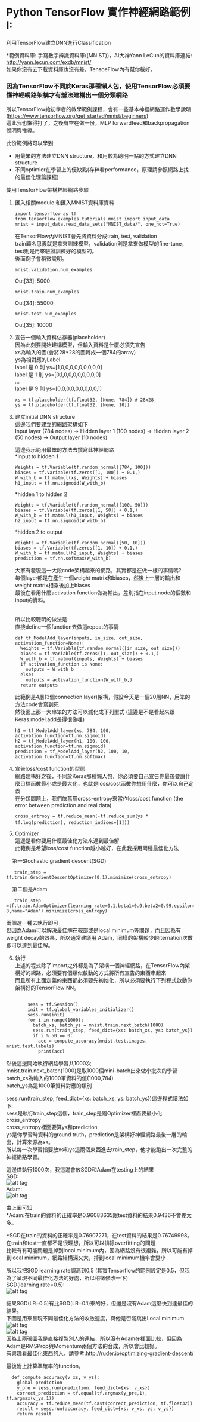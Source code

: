 # Python TensorFlow 實作神經網路範例 I:
利用TensorFlow建立DNN進行Classification</br>

*範例資料庫: 手寫數字辨識資料庫((MNIST))，AI大神Yann LeCun的資料庫連結: http://yann.lecun.com/exdb/mnist/</br>
  如果你沒有去下載資料庫也沒有差，TensoeFlow內有幫你載好。</br>

### 因為TensorFlow不同於Keras那種懶人包，使用TensorFlow必須要懂神經網路架構才有辦法建構出一個分類網路</br>
所以TensorFlow給初學者的教學範例課程，會有一些基本神經網路運作數學說明 (https://www.tensorflow.org/get_started/mnist/beginners)</br>
這此我也懶得打了，之後有空在做一份，MLP forwardfeed和backpropagation說明與推導。</br>

此份範例將可以學到</br>
* 用最笨的方法建立DNN structure，和用較為聰明一點的方式建立DNN structure</br>
* 不同optimier在學習上的優缺點(存粹看performance，原理請參照網路上找的最佳化理論課程)</br>
    
使用TensforFlow架構神經網路步驟  </br>
1. 匯入相關module 和匯入MNIST資料庫資料</br>

       import tensorflow as tf
       from tensorflow.examples.tutorials.mnist import input_data
       mnist = input_data.read_data_sets("MNIST_data/", one_hot=True)

   在TensorFlow內MNIST會先將資料分成train, test, validation</br>
   train顧名思義就是拿來訓練模型，validation則是拿來做模型的fine-tune，test則是用來驗證訓練好的模型的。</br>
   後面例子會稍微說明。</br>
       
       mnist.validation.num_examples
   Out[33]: 5000

       mnist.train.num_examples
   Out[34]: 55000

       mnist.test.num_examples
   Out[35]: 10000
  
  
2. 宣告一個輸入資料佔存器(placeholder)</br>
   因為此刻要開始建構模型，但輸入資料是什麼必須先宣告</br>
   xs為輸入的圖(會將28*28的圖轉成一個784的array) </br>
   ys為相對應的Label</br>
   label 是 0 則 ys=[1,0,0,0,0,0,0,0,0,0]</br>
   label 是 1 則 ys=[0,1,0,0,0,0,0,0,0,0]</br>
                ...</br>
   label 是 9 則 ys=[0,0,0,0,0,0,0,0,0,1]</br>

       xs = tf.placeholder(tf.float32, [None, 784]) # 28x28
       ys = tf.placeholder(tf.float32, [None, 10])
      
      
3.  建立initial DNN structure </br>
    這邊我們要建立的網路架構如下</br>
    Input layer (784 nodes) → Hidden layer 1 (100 nodes) → Hidden layer 2 (50 nodes) → Output layer (10 nodes)</br>
    
    這邊我示範用最笨的方法去撰寫此神經網路</br>
    *input to hidden 1 
    
        Weights = tf.Variable(tf.random_normal([784, 100]))
        biases = tf.Variable(tf.zeros([1, 100]) + 0.1,)
        W_with_b = tf.matmul(xs, Weights) + biases
        h1_input = tf.nn.sigmoid(W_with_b)

    *hidden 1 to hidden 2 
    
        Weights = tf.Variable(tf.random_normal([100, 50]))
        biases = tf.Variable(tf.zeros([1, 50]) + 0.1,)
        W_with_b = tf.matmul(h1_input, Weights) + biases
        h2_input = tf.nn.sigmoid(W_with_b)

    *hidden 2 to output 
    
        Weights = tf.Variable(tf.random_normal([50, 10]))
        biases = tf.Variable(tf.zeros([1, 10]) + 0.1,)
        W_with_b = tf.matmul(h2_input, Weights) + biases
        prediction = tf.nn.softmax(W_with_b)
          
    大家有發現這一大段code架構起來的網路，其實都是在做一樣的事情嗎? </br>
    每個layer都是在產生一個weight matrix和biases，然後上一層的輸出和weight matrix相乘後加上biases</br>
    最後在看用什麼activation function做為輸出，差別指在input node的個數和input的資料。</br></br>
    
    所以比較聰明的做法是</br>
    直接define一個function去做這repeat的事情
    
        def tf_ModelAdd_layer(inputs, in_size, out_size, activation_function=None):
          Weights = tf.Variable(tf.random_normal([in_size, out_size]))
          biases = tf.Variable(tf.zeros([1, out_size]) + 0.1,)
          W_with_b = tf.matmul(inputs, Weights) + biases
          if activation_function is None:
            outputs = W_with_b
          else:
            outputs = activation_function(W_with_b,)
          return outputs

    此範例是4層(3個connection layer)架構，假設今天是一個20層NN，用笨的方法code會寫到死</br>
    然後面上那一大串笨的方法可以減化成下列型式 (這邊是不是看起來跟Keras.model.add長得很像哩) </br>
    
        h1 = tf_ModelAdd_layer(xs, 784, 100,  activation_function=tf.nn.sigmoid)
        h2 = tf_ModelAdd_layer(h1, 100, 100,  activation_function=tf.nn.sigmoid)
        prediction = tf_ModelAdd_layer(h2, 100, 10,  activation_function=tf.nn.softmax)
   
   4. 宣告loss/cost function的型態 </br>
   網路建構好之後，不同於Keras那種懶人包，你必須要自己宣告你最後要讓什麼目標函數最小或是最大化，也就是loss/cost函數你想用什麼，你可以自己定義</br>在分類問題上，我們依舊用cross-entropy來當作loss/cost function (the error between prediction and real data)</br>
      
       <code>cross_entropy = tf.reduce_mean(-tf.reduce_sum(ys * tf.log(prediction), reduction_indices=[1]))</code>
     
   </br>
   5. Optimizer </br>
   這邊是看你要用什麼最佳化方法來達到最佳解</br>
   此範例是希望loss/cost function越小越好，在此我採用兩種最佳化方法</br>
   
     第一Stochastic gradient descent(SGD)</br>
   
       train_step = tf.train.GradientDescentOptimizer(0.1).minimize(cross_entropy)

     第二個是Adam</br>
   
       train_step =tf.train.AdamOptimizer(learning_rate=0.1,beta1=0.9,beta2=0.99,epsilon=1e-8,name="Adam").minimize(cross_entropy)

   兩個選一種去執行即可</br>
   但因為Adam可以解決最佳解在鞍部或是local minimum等問題，而且因為有weight decay的效果，所以通常建議用
   Adam，同樣的架構較少的iternation次數即可以達到最佳解。</br>

   6. 執行</br>
   上述的程式除了import之外都是為了架構一個神經網路，在TensorFlow內架構好的網路，必須要有個類似啟動的方式將所有宣告的東西串起來</br>
   而且所有上面定義的東西都必須要先初始化，所以必須要執行下列程式啟動你架構好的TensorFlow NN。</br>
   
   <code>
        sess = tf.Session()
        init = tf.global_variables_initializer()
        sess.run(init)
        for i in range(1000):
          batch_xs, batch_ys = mnist.train.next_batch(1000)
          sess.run(train_step, feed_dict={xs: batch_xs, ys: batch_ys})
          if i % 50 == 0:
            acc = compute_accuracy(mnist.test.images, mnist.test.labels)
            print(acc)
   </code>
   </br>
   然後這邊開始執行網路學習共1000次</br>
     mnist.train.next_batch(1000)是取1000個mini-batch出來做小批次的學習</br>
     batch_xs為輸入的1000筆資料的值(1000,784)</br>
     batch_ys為這1000筆資料對應的類別</br>
    
   sess.run(train_step, feed_dict={xs: batch_xs, ys: batch_ys})這邊程式讀法如下:</br>
     sess是執行train_step這個，train_step是跑Optimizer裡面要最小化cross_entropy</br>
     cross_entropy裡面要算ys和prediction</br>
     ys是你學習時資料的ground truth，prediction是架構好神經網路最後一層的輸出，計算來源為xs。</br>
     所以每一次學習指要放xs和ys這兩個東西進去train_step，他才能跑出一次完整的神經網路學習。</br>

   這邊供執行1000次，我這邊會放SGD和Adam在testing上的結果 </br>
   SGD:</br>
   ![alt tag](https://github.com/TommyHuang821/Deep-Learning-API-example/blob/master/fig/TF_SGD_demo.png)</br>
   Adam:</br>
   ![alt tag](https://github.com/TommyHuang821/Deep-Learning-API-example/blob/master/fig/TF_ADAM_demo.png)</br>
   
   由上圖可知</br>
   *Adam:在train的資料的正確率是0.96083635跟test資料的結果0.9436不會差太多。</br>
   
   *SGD在train的資料的正確率是0.76907271，在test資料的結果是0.76749998。</br>
   在train和test一直都不是很理想，所以可以排除overfitting的問題</br>
   比較有有可能問題是掉到local minimum內，因為網路沒有很複雜，所以可能有掉到local minimum，網路結構深又大，掉到local minimum機率會變小</br>
   
   所以我把SGD learning rate調高到0.5 (其實Tensorflow的範例設定是0.5，但我為了呈現不同最佳化方法的好處，所以稍微修改一下)</br>
   SGD(learning rate=0.5):</br>
   ![alt tag](https://github.com/TommyHuang821/Deep-Learning-API-example/blob/master/fig/TF_SGD_demo2.png)</br>

   結果SGD(LR=0.5)有比SGD(LR=0.1)來的好，但還是沒有Adam這麼快到達最佳的結果。</br>
   下圖是用來呈現不同最佳化方法的收斂速度，與他是否能跳出Local minimum</br>
   ![alt tag](http://ruder.io/content/images/2016/09/contours_evaluation_optimizers.gif)</br>
   ![alt tag](http://ruder.io/content/images/2016/09/saddle_point_evaluation_optimizers.gif)</br>
   因為上兩張圖我是直接複製別人的連結，所以沒有Adam在裡面比較，但因為Adam是RMSProp與Momentum兩個方法的合成，所以會比較好。</br>
   有興趣看最佳化東西的人，請參考:http://ruder.io/optimizing-gradient-descent/ </br>      
       

   最後附上計算準確率的function。</br>  
   
      def compute_accuracy(v_xs, v_ys):
        global prediction
        y_pre = sess.run(prediction, feed_dict={xs: v_xs})
        correct_prediction = tf.equal(tf.argmax(y_pre,1), tf.argmax(v_ys,1))
        accuracy = tf.reduce_mean(tf.cast(correct_prediction, tf.float32))
        result = sess.run(accuracy, feed_dict={xs: v_xs, ys: v_ys})
        return result
